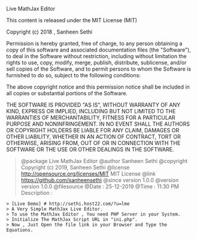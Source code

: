 Live MathJax Editor

This content is released under the MIT License (MIT)

Copyright (c) 2018 , Sanheen Sethi

Permission is hereby granted, free of charge, to any person obtaining a copy of this software and associated documentation files (the "Software"), to deal in the Software without restriction, including without limitation the rights to use, copy, modify, merge, publish, distribute, sublicense, and/or sell copies of the Software, and to permit persons to whom the Software is furnished to do so, subject to the following conditions:

The above copyright notice and this permission notice shall be included in all copies or substantial portions of the Software.

THE SOFTWARE IS PROVIDED "AS IS", WITHOUT WARRANTY OF ANY KIND, EXPRESS OR IMPLIED, INCLUDING BUT NOT LIMITED TO THE WARRANTIES OF MERCHANTABILITY, FITNESS FOR A PARTICULAR PURPOSE AND NONINFRINGEMENT. IN NO EVENT SHALL THE AUTHORS OR COPYRIGHT HOLDERS BE LIABLE FOR ANY CLAIM, DAMAGES OR OTHER LIABILITY, WHETHER IN AN ACTION OF CONTRACT, TORT OR OTHERWISE, ARISING FROM, OUT OF OR IN CONNECTION WITH THE SOFTWARE OR THE USE OR OTHER DEALINGS IN THE SOFTWARE.

>  @package Live MathJax Editor
>  @author	Sanheen Sethi
>  @copyright	Copyright (c) 2019, Sanheen Sethi
>  @license http://opensource.org/licenses/MIT	MIT License
>  @link https://github.com/sanheensethi
>  @since	version 1.0.0
>  @version	version 1.0.0
>  @filesource
>  @Date : 25-12-2019
>  @Time : 11:30 PM
>  Description :

	> [Live Demo] # http://sethi.host22.com/?u=lme
    > A Very Simple MathJax Live Editor.
	> To use the MathJax Editor , You need PHP Server in your System.
	> Initialize The MathJax Script URL in "ini.php".
	> Now , Just Open the file link in your Browser and Type the Equations.
	